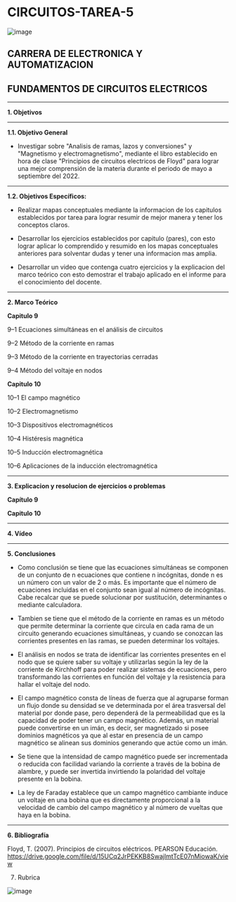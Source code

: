 # CIRCUITOS-TAREA-5

![image](https://user-images.githubusercontent.com/105686218/169063263-fec46540-3f80-4755-af10-c6e466470348.png)        

## CARRERA DE ELECTRONICA Y AUTOMATIZACION

## FUNDAMENTOS DE CIRCUITOS ELECTRICOS

***

**1. Objetivos**

***

   **1.1. Objetivo General** 
   
- Investigar sobre "Analisis de ramas, lazos y conversiones" y "Magnetismo y electromagnetismo", mediante el libro establecido en hora de clase "Principios de circuitos electricos de Floyd" para lograr una mejor comprensión de la materia durante el periodo de mayo a septiembre del 2022.

***

  **1.2. Objetivos Específicos:**
   
- Realizar mapas conceptuales mediante la informacion de los capitulos establecidos por tarea para lograr resumir de mejor manera y tener los conceptos claros.

- Desarrollar los ejercicios establecidos por capitulo (pares), con esto lograr aplicar lo comprendido y resumido en los mapas conceptuales anteriores para solventar dudas y tener una informacion mas amplia.

- Desarrollar un video que contenga cuatro ejercicios y la explicacion del marco teórico con esto demostrar el trabajo aplicado en el informe para el conocimiento del docente.
   
***

**2. Marco Teórico**

**Capitulo 9**

9–1 Ecuaciones simultáneas en el análisis de circuitos

9–2 Método de la corriente en ramas

9–3 Método de la corriente en trayectorias cerradas

9–4 Método del voltaje en nodos

**Capitulo 10**

10–1 El campo magnético

10–2 Electromagnetismo

10–3 Dispositivos electromagnéticos

10–4 Histéresis magnética

10–5 Inducción electromagnética

10–6 Aplicaciones de la inducción electromagnética

***

**3. Explicacion y resolucion de ejercicios o problemas**

**Capítulo 9**



**Capitulo 10**

***

**4. Vídeo**

***

**5. Conclusiones**

- Como conclusión se tiene que las ecuaciones simultáneas se componen de un conjunto de n ecuaciones que contiene n incógnitas, donde n es un número con un valor de 2 o más. Es importante que el número de ecuaciones incluidas en el conjunto sean igual al número de incógnitas. Cabe recalcar que se puede solucionar por sustitución, determinantes o mediante calculadora.

- Tambien se tiene que el método de la corriente en ramas es un método que permite determinar la corriente que circula en cada rama de un circuito generando ecuaciones simultáneas, y cuando se conozcan las corrientes presentes en las ramas, se pueden determinar los voltajes.

- El análisis en nodos se trata de identificar las corrientes presentes en el nodo que se quiere saber su voltaje y utilizarlas según la ley de la corriente de Kirchhoff para poder realizar sistemas de ecuaciones, pero transformando las corrientes en función del voltaje y la resistencia para hallar el voltaje del nodo.

- El campo magnético consta de líneas de fuerza que al agruparse forman un flujo donde su densidad se ve determinada por el área trasversal del material por donde pase, pero dependerá de la permeabilidad que es la capacidad de poder tener un campo magnético. Además, un material puede convertirse en un imán, es decir, ser magnetizado si posee dominios magnéticos ya que al estar en presencia de un campo magnético se alinean sus dominios generando que actúe como un imán.

- Se tiene que la intensidad de campo magnético puede ser incrementada o reducida con facilidad variando la corriente a través de la bobina de alambre, y puede ser invertida invirtiendo la polaridad del voltaje presente en la bobina.

- La ley de Faraday establece que un campo magnético cambiante induce un voltaje en una bobina que es directamente proporcional a la velocidad de cambio del campo magnético y al número de vueltas que haya en la bobina.

***

**6. Bibliografía**

Floyd, T. (2007). Principios de circuitos eléctricos. PEARSON Educación. https://drive.google.com/file/d/15UCq2JrPEKKB8SwajlmtTcE07nMiowaK/view

7. Rubrica

![image](https://user-images.githubusercontent.com/94011974/168502638-68a88253-237f-494b-b87f-72ae3914cb18.png)
